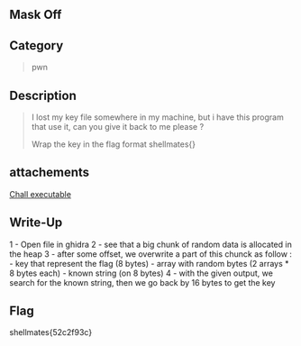## Mask Off

## Category

> pwn

## Description

> I lost my key file somewhere in my machine, but i have
> this program that use it, can you give it back to me please ?
>
> Wrap the key in the flag format shellmates{}

## attachements

[Chall executable](chall)

## Write-Up

1 - Open file in ghidra
2 - see that a big chunk of random data is allocated in the heap
3 - after some offset, we overwrite a part of this chunck as follow :
      - key that represent the flag (8 bytes)
      - array with random bytes (2 arrays * 8 bytes each)
      - known string (on 8 bytes)
4 - with the given output, we search for the known string, then we go back by 16 bytes to get the key

## Flag

shellmates{52c2f93c}